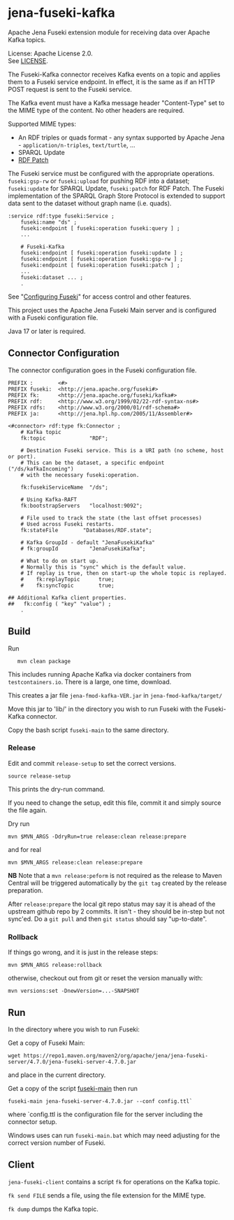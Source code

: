 # jena-fuseki-kafka 

Apache Jena Fuseki extension module for receiving data over
Apache Kafka topics.

License: Apache License 2.0.  
See [LICENSE](./LICENSE).

The Fuseki-Kafka connector receives Kafka events on a topic and applies them to
a Fuseki service endpoint. In effect, it is the same as if an HTTP POST request is sent to
the Fuseki service.

The Kafka event must have a Kafka message header "Content-Type" set to the MIME
type of the content. No other headers are required.

Supported MIME types:
* An RDF triples or quads format - any syntax supported by 
  Apache Jena - `application/n-triples`, `text/turtle`, ...
* SPARQL Update
* [RDF Patch](https://jena.apache.org/documentation/rdf-patch/)

The Fuseki service must be configured with the appropriate operations.
`fuseki:gsp-rw` or `fuseki:upload` for pushing RDF into a dataset; 
`fuseki:update` for SPARQL Update,
`fuseki:patch` for RDF Patch.
The Fuseki implementation of the SPARQL Graph Store Protocol is extended to
support data sent to the dataset without graph name (i.e. quads).

```
:service rdf:type fuseki:Service ;
    fuseki:name "ds" ;
    fuseki:endpoint [ fuseki:operation fuseki:query ] ;
    ...

    # Fuseki-Kafka
    fuseki:endpoint [ fuseki:operation fuseki:update ] ;
    fuseki:endpoint [ fuseki:operation fuseki:gsp-rw ] ;
    fuseki:endpoint [ fuseki:operation fuseki:patch ] ;
    ...
    fuseki:dataset ... ;
    .
```

See "[Configuring Fuseki](https://jena.apache.org/documentation/fuseki2/fuseki-configuration.html)"
for access control and other features.

This project uses the Apache Jena Fuseki Main server and is configured with a
Fuseki configuration file.

Java 17 or later is required.

## Connector Configuration

The connector configuration goes in the Fuseki configuration file.

```
PREFIX :        <#>
PREFIX fuseki:  <http://jena.apache.org/fuseki#>
PREFIX fk:      <http://jena.apache.org/fuseki/kafka#>
PREFIX rdf:     <http://www.w3.org/1999/02/22-rdf-syntax-ns#>
PREFIX rdfs:    <http://www.w3.org/2000/01/rdf-schema#>
PREFIX ja:      <http://jena.hpl.hp.com/2005/11/Assembler#>

<#connector> rdf:type fk:Connector ;
    # Kafka topic
    fk:topic              "RDF";

    # Destination Fuseki service. This is a URI path (no scheme, host or port).
    # This can be the dataset, a specific endpoint ("/ds/kafkaIncoming")
    # with the necessary fuseki:operation.
    
    fk:fusekiServiceName  "/ds";

    # Using Kafka-RAFT
    fk:bootstrapServers   "localhost:9092";

    # File used to track the state (the last offset processes)
    # Used across Fuseki restarts.
    fk:stateFile        "Databases/RDF.state";

    # Kafka GroupId - default "JenaFusekiKafka"
    # fk:groupId          "JenaFusekiKafka";

    # What to do on start up.
    # Normally this is "sync" which is the default value.
    # If replay is true, then on start-up the whole topic is replayed.
    #    fk:replayTopic      true;
    #    fk:syncTopic        true;

## Additional Kafka client properties.
##   fk:config ( "key" "value") ;
    .
```

## Build

Run
```
   mvn clean package
```
This includes running Apache Kafka via docker containers from
`testcontainers.io`. There is a large, one time, download.

This creates a jar file `jena-fmod-kafka-VER.jar` in
`jena-fmod-kafka/target/`

Move this jar to 'lib/' in the directory you wish to run Fuseki with the
Fuseki-Kafka connector.

Copy the bash script `fuseki-main` to the same directory.

### Release

Edit and commit `release-setup` to set the correct versions.

```
source release-setup
```
This prints the dry-run command.

If you need to change the setup, edit this file, commit it and simply source the
file again.

Dry run 
```
mvn $MVN_ARGS -DdryRun=true release:clean release:prepare
```

and for real

```
mvn $MVN_ARGS release:clean release:prepare
```
**NB** Note that a `mvn release:peform` is not required as the release to Maven 
Central will be triggered automatically by the `git tag` created by the release
preparation.

After `release:prepare` the local git repo status may say it is ahead of the
upstream github repo by 2 commits. It isn't - they should be in-step but not 
sync'ed. Do a `git pull` and then `git status` should say "up-to-date". 

### Rollback

If things go wrong, and it is just in the release steps:

```
mvn $MVN_ARGS release:rollback
```

otherwise, checkout out from git or reset the version manually with:

```
mvn versions:set -DnewVersion=...-SNAPSHOT
```

## Run

In the directory where you wish to run Fuseki:

Get a copy of Fuseki Main:

```
wget https://repo1.maven.org/maven2/org/apache/jena/jena-fuseki-server/4.7.0/jena-fuseki-server-4.7.0.jar
```
and place in the current directory.

Get a copy of the script [fuseki-main](https://github.com/Telicent-io/jena-fuseki-kafka/blob/main/fuseki-main)
then run 

```
fuseki-main jena-fuseki-server-4.7.0.jar --conf config.ttl`
```

where `config.ttl is the configuration file for the server including the
connector setup.

Windows uses can run `fuseki-main.bat` which may need adjusting for the correct
version number of Fuseki.

## Client

`jena-fuseki-client` contains a script `fk` for operations on the Kafka topic.

`fk send FILE` sends a file, using the file extension for the MIME type.

`fk dump` dumps the Kafka topic.
